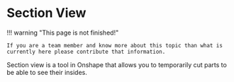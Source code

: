# Section View

!!! warning "This page is not finished!"

    If you are a team member and know more about this topic than what is currently here please contribute that information.

Section view is a tool in Onshape that allows you to temporarily cut parts to be able to see their insides.